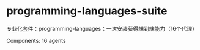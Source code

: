 # programming-languages-suite

专业化套件：programming-languages；一次安装获得端到端能力（16个代理）

Components: 16 agents
